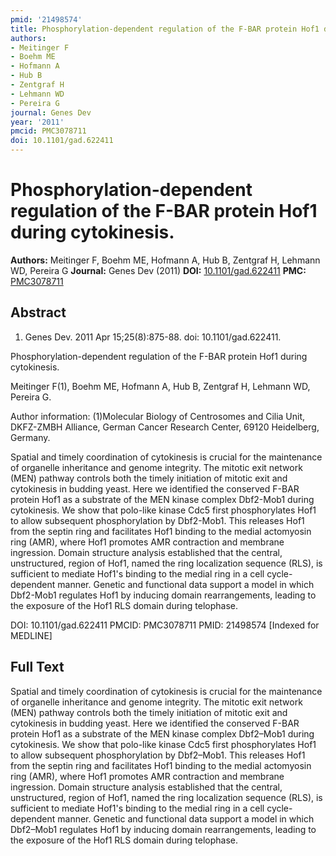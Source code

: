 ```yaml
---
pmid: '21498574'
title: Phosphorylation-dependent regulation of the F-BAR protein Hof1 during cytokinesis.
authors:
- Meitinger F
- Boehm ME
- Hofmann A
- Hub B
- Zentgraf H
- Lehmann WD
- Pereira G
journal: Genes Dev
year: '2011'
pmcid: PMC3078711
doi: 10.1101/gad.622411
---
```


# Phosphorylation-dependent regulation of the F-BAR protein Hof1 during cytokinesis.
**Authors:** Meitinger F, Boehm ME, Hofmann A, Hub B, Zentgraf H, Lehmann WD, Pereira G
**Journal:** Genes Dev (2011)
**DOI:** [10.1101/gad.622411](https://doi.org/10.1101/gad.622411)
**PMC:** [PMC3078711](https://www.ncbi.nlm.nih.gov/pmc/articles/PMC3078711/)

## Abstract

1. Genes Dev. 2011 Apr 15;25(8):875-88. doi: 10.1101/gad.622411.

Phosphorylation-dependent regulation of the F-BAR protein Hof1 during 
cytokinesis.

Meitinger F(1), Boehm ME, Hofmann A, Hub B, Zentgraf H, Lehmann WD, Pereira G.

Author information:
(1)Molecular Biology of Centrosomes and Cilia Unit, DKFZ-ZMBH Alliance, German 
Cancer Research Center, 69120 Heidelberg, Germany.

Spatial and timely coordination of cytokinesis is crucial for the maintenance of 
organelle inheritance and genome integrity. The mitotic exit network (MEN) 
pathway controls both the timely initiation of mitotic exit and cytokinesis in 
budding yeast. Here we identified the conserved F-BAR protein Hof1 as a 
substrate of the MEN kinase complex Dbf2-Mob1 during cytokinesis. We show that 
polo-like kinase Cdc5 first phosphorylates Hof1 to allow subsequent 
phosphorylation by Dbf2-Mob1. This releases Hof1 from the septin ring and 
facilitates Hof1 binding to the medial actomyosin ring (AMR), where Hof1 
promotes AMR contraction and membrane ingression. Domain structure analysis 
established that the central, unstructured, region of Hof1, named the ring 
localization sequence (RLS), is sufficient to mediate Hof1's binding to the 
medial ring in a cell cycle-dependent manner. Genetic and functional data 
support a model in which Dbf2-Mob1 regulates Hof1 by inducing domain 
rearrangements, leading to the exposure of the Hof1 RLS domain during telophase.

DOI: 10.1101/gad.622411
PMCID: PMC3078711
PMID: 21498574 [Indexed for MEDLINE]

## Full Text

Spatial and timely coordination of cytokinesis is crucial for the maintenance of organelle inheritance and genome integrity. The mitotic exit network (MEN) pathway controls both the timely initiation of mitotic exit and cytokinesis in budding yeast. Here we identified the conserved F-BAR protein Hof1 as a substrate of the MEN kinase complex Dbf2–Mob1 during cytokinesis. We show that polo-like kinase Cdc5 first phosphorylates Hof1 to allow subsequent phosphorylation by Dbf2–Mob1. This releases Hof1 from the septin ring and facilitates Hof1 binding to the medial actomyosin ring (AMR), where Hof1 promotes AMR contraction and membrane ingression. Domain structure analysis established that the central, unstructured, region of Hof1, named the ring localization sequence (RLS), is sufficient to mediate Hof1's binding to the medial ring in a cell cycle-dependent manner. Genetic and functional data support a model in which Dbf2–Mob1 regulates Hof1 by inducing domain rearrangements, leading to the exposure of the Hof1 RLS domain during telophase.
